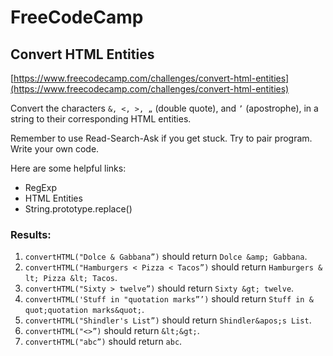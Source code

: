 # FreeCodeCamp
## Convert HTML Entities

[https://www.freecodecamp.com/challenges/convert-html-entities](https://www.freecodecamp.com/challenges/convert-html-entities)

Convert the characters `&, <, >, „` (double quote), and `’` (apostrophe), in a string to their corresponding HTML entities.

Remember to use Read-Search-Ask if you get stuck. Try to pair program. Write your own code.

Here are some helpful links:

* RegExp
* HTML Entities
* String.prototype.replace()

### Results:
1. `convertHTML("Dolce & Gabbana”)` should return `Dolce &​amp; Gabbana`.
2. `convertHTML("Hamburgers < Pizza < Tacos”)` should return `Hamburgers &​lt; Pizza &​lt; Tacos`.
3. `convertHTML("Sixty > twelve”)` should return `Sixty &​gt; twelve`.
4. `convertHTML('Stuff in "quotation marks”’)` should return `Stuff in &​quot;quotation marks&​quot;`.
5. `convertHTML("Shindler's List”)` should return `Shindler&​apos;s List`.
6. `convertHTML("<>”)` should return `&​lt;&​gt;`.
7. `convertHTML("abc”)` should return `abc`.